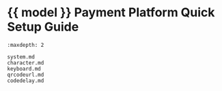 # {{ model }} Payment Platform Quick Setup Guide
```{toctree}
:maxdepth: 2

system.md
character.md
keyboard.md
qrcodeurl.md
codedelay.md

```